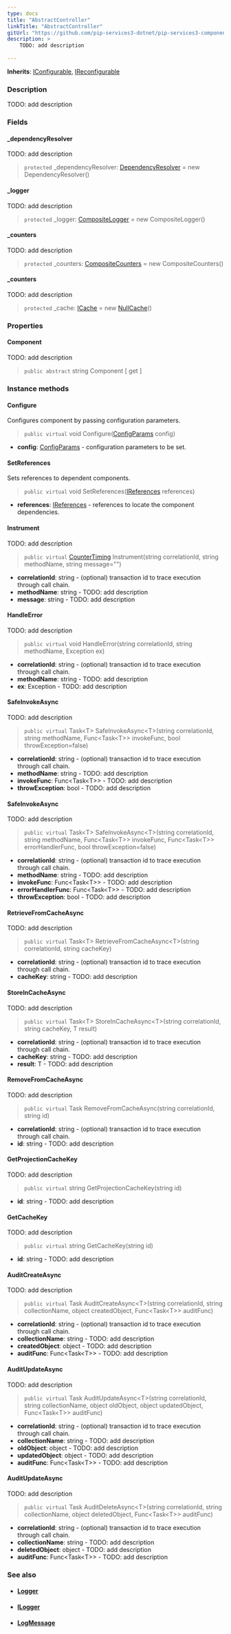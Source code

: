 ```yaml
---
type: docs
title: "AbstractController"
linkTitle: "AbstractController"
gitUrl: "https://github.com/pip-services3-dotnet/pip-services3-components-dotnet"
description: >
    TODO: add description
   
---
```


**Inherits**: [IConfigurable](../../../commons/config/iconfigurable), [IReconfigurable](../../../commons/config/ireconfigurable)

### Description

TODO: add description


### Fields

<span class="hide-title-link">

#### _dependencyResolver
TODO: add description

> `protected` _dependencyResolver: [DependencyResolver](../../../commons/refer/dependency_resolver) = new DependencyResolver()


#### _logger
TODO: add description

> `protected` _logger: [CompositeLogger](../../log/composite_logger) = new CompositeLogger()


#### _counters
TODO: add description

> `protected` _counters: [CompositeCounters](../../count/composite_counters) = new CompositeCounters()


#### _counters
TODO: add description

> `protected` _cache: [ICache](../../cache/icache) = new [NullCache](../../cache/null_cache)()

</span>


### Properties

#### Component
TODO: add description

> `public abstract` string Component [ get ]



### Instance methods

#### Configure
Configures component by passing configuration parameters.

> `public virtual` void Configure([ConfigParams](../../../commons/config/config_params) config)

- **config**: [ConfigParams](../../../commons/config/config_params) - configuration parameters to be set.


#### SetReferences
Sets references to dependent components.

> `public virtual` void SetReferences([IReferences](../../../commons/refer/ireferences) references)

- **references**: [IReferences](../../../commons/refer/ireferences) - references to locate the component dependencies.



#### Instrument
TODO: add description

> `public virtual` [CounterTiming](../../count/counter_timing) Instrument(string correlationId, string methodName, string message="")

- **correlationId**: string - (optional) transaction id to trace execution through call chain.
- **methodName**: string - TODO: add description
- **message**: string - TODO: add description


#### HandleError
TODO: add description

> `public virtual` void HandleError(string correlationId, string methodName, Exception ex)

- **correlationId**: string - (optional) transaction id to trace execution through call chain.
- **methodName**: string - TODO: add description
- **ex**: Exception - TODO: add description


#### SafeInvokeAsync
TODO: add description

> `public virtual` Task\<T\> SafeInvokeAsync\<T\>(string correlationId, string methodName, Func\<Task\<T\>\> invokeFunc, bool throwException=false)

- **correlationId**: string - (optional) transaction id to trace execution through call chain.
- **methodName**: string - TODO: add description
- **invokeFunc**: Func\<Task\<T\>\> - TODO: add description
- **throwException**: bool - TODO: add description


#### SafeInvokeAsync
TODO: add description

> `public virtual` Task\<T\> SafeInvokeAsync\<T\>(string correlationId, string methodName, Func\<Task\<T\>\> invokeFunc, Func\<Task\<T\>\> errorHandlerFunc, bool throwException=false)

- **correlationId**: string - (optional) transaction id to trace execution through call chain.
- **methodName**: string - TODO: add description
- **invokeFunc**: Func\<Task\<T\>\> - TODO: add description
- **errorHandlerFunc**: Func\<Task\<T\>\> - TODO: add description
- **throwException**: bool - TODO: add description


#### RetrieveFromCacheAsync
TODO: add description

> `public virtual` Task\<T\> RetrieveFromCacheAsync\<T\>(string correlationId, string cacheKey)

- **correlationId**: string - (optional) transaction id to trace execution through call chain.
- **cacheKey**: string - TODO: add description


#### StoreInCacheAsync
TODO: add description

> `public virtual` Task\<T\> StoreInCacheAsync\<T\>(string correlationId, string cacheKey, T result)

- **correlationId**: string - (optional) transaction id to trace execution through call chain.
- **cacheKey**: string - TODO: add description
- **result**: T - TODO: add description


#### RemoveFromCacheAsync
TODO: add description

> `public virtual` Task RemoveFromCacheAsync(string correlationId, string id)

- **correlationId**: string - (optional) transaction id to trace execution through call chain.
- **id**: string - TODO: add description


#### GetProjectionCacheKey
TODO: add description

> `public virtual` string GetProjectionCacheKey(string id)

- **id**: string - TODO: add description


#### GetCacheKey
TODO: add description

> `public virtual` string GetCacheKey(string id)

- **id**: string - TODO: add description


#### AuditCreateAsync
TODO: add description

> `public virtual` Task AuditCreateAsync\<T\>(string correlationId, string collectionName, object createdObject, Func\<Task\<T\>\> auditFunc)

- **correlationId**: string - (optional) transaction id to trace execution through call chain.
- **collectionName**: string - TODO: add description
- **createdObject**: object - TODO: add description
- **auditFunc**: Func\<Task\<T\>\> - TODO: add description


#### AuditUpdateAsync
TODO: add description

> `public virtual` Task AuditUpdateAsync\<T\>(string correlationId, string collectionName, object oldObject, object updatedObject, Func\<Task\<T\>\> auditFunc)

- **correlationId**: string - (optional) transaction id to trace execution through call chain.
- **collectionName**: string - TODO: add description
- **oldObject**: object - TODO: add description
- **updatedObject**: object - TODO: add description
- **auditFunc**: Func\<Task\<T\>\> - TODO: add description


#### AuditUpdateAsync
TODO: add description

> `public virtual` Task AuditDeleteAsync\<T\>(string correlationId, string collectionName, object deletedObject, Func\<Task\<T\>\> auditFunc)

- **correlationId**: string - (optional) transaction id to trace execution through call chain.
- **collectionName**: string - TODO: add description
- **deletedObject**: object - TODO: add description
- **auditFunc**: Func\<Task\<T\>\> - TODO: add description





### See also
- #### [Logger](../logger)
- #### [ILogger](../ilogger)
- #### [LogMessage](../log_message)
